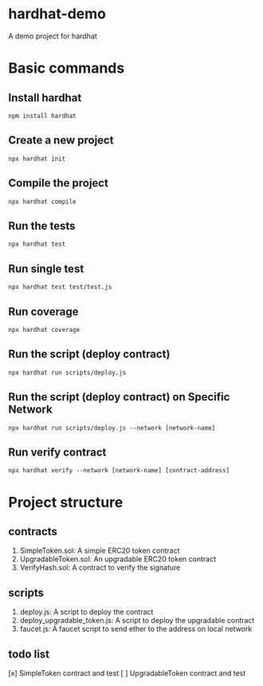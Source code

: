 # hardhat-demo
A demo project for hardhat 
# Basic commands
## Install hardhat
```npm install hardhat```
## Create a new project
```npx hardhat init```
## Compile the project
```npx hardhat compile```
## Run the tests
```npx hardhat test```
## Run single test
```npx hardhat test test/test.js```
## Run coverage
```npx hardhat coverage```
## Run the script (deploy contract)
```npx hardhat run scripts/deploy.js```
## Run the script (deploy contract) on Specific Network
```npx hardhat run scripts/deploy.js --network [network-name]```
## Run verify contract
```npx hardhat verify --network [network-name] [contract-address]```
# Project structure
## contracts
1. SimpleToken.sol: A simple ERC20 token contract
2. UpgradableToken.sol: An upgradable ERC20 token contract
3. VerifyHash.sol: A contract to verify the signature
## scripts
1. deploy.js: A script to deploy the contract
2. deploy_upgradable_token.js: A script to deploy the upgradable contract
3. faucet.js: A faucet script to send ether to the address on local network
## todo list
[x] SimpleToken contract and test
[ ] UpgradableToken contract and test
